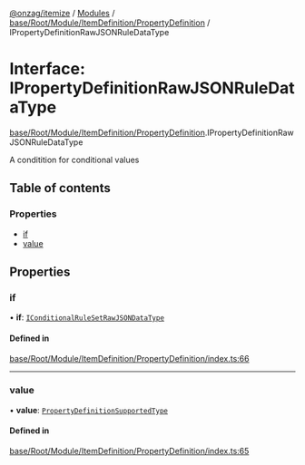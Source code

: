 [@onzag/itemize](../README.md) / [Modules](../modules.md) / [base/Root/Module/ItemDefinition/PropertyDefinition](../modules/base_Root_Module_ItemDefinition_PropertyDefinition.md) / IPropertyDefinitionRawJSONRuleDataType

# Interface: IPropertyDefinitionRawJSONRuleDataType

[base/Root/Module/ItemDefinition/PropertyDefinition](../modules/base_Root_Module_ItemDefinition_PropertyDefinition.md).IPropertyDefinitionRawJSONRuleDataType

A conditition for conditional values

## Table of contents

### Properties

- [if](base_Root_Module_ItemDefinition_PropertyDefinition.IPropertyDefinitionRawJSONRuleDataType.md#if)
- [value](base_Root_Module_ItemDefinition_PropertyDefinition.IPropertyDefinitionRawJSONRuleDataType.md#value)

## Properties

### if

• **if**: [`IConditionalRuleSetRawJSONDataType`](../modules/base_Root_Module_ItemDefinition_ConditionalRuleSet.md#iconditionalrulesetrawjsondatatype)

#### Defined in

[base/Root/Module/ItemDefinition/PropertyDefinition/index.ts:66](https://github.com/onzag/itemize/blob/59702dd5/base/Root/Module/ItemDefinition/PropertyDefinition/index.ts#L66)

___

### value

• **value**: [`PropertyDefinitionSupportedType`](../modules/base_Root_Module_ItemDefinition_PropertyDefinition_types.md#propertydefinitionsupportedtype)

#### Defined in

[base/Root/Module/ItemDefinition/PropertyDefinition/index.ts:65](https://github.com/onzag/itemize/blob/59702dd5/base/Root/Module/ItemDefinition/PropertyDefinition/index.ts#L65)
